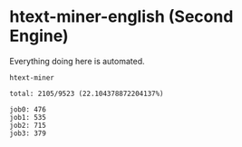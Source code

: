 # htext-miner-english (Second Engine)

Everything doing here is automated.

```
htext-miner

total: 2105/9523 (22.104378872204137%)

job0: 476
job1: 535
job2: 715
job3: 379
```